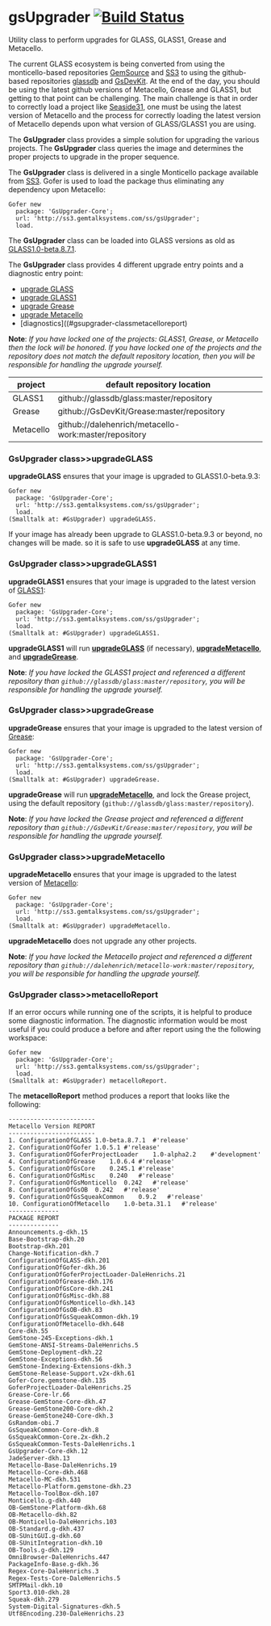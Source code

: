 gsUpgrader [![Build Status](https://travis-ci.org/GsDevKit/gsUpgrader.svg?branch=master)](https://travis-ci.org/GsDevKit/gsUpgrader)
=========

Utility class to perform upgrades for GLASS, GLASS1, Grease and Metacello.

The current GLASS ecosystem is being converted from using the monticello-based repositories [GemSource](http://seaside.gemtalksystems.com/ss/) and [SS3](http://ss3.gemtalksystems.com/) to using the github-based repositories [glassdb](https://github.com/glassdb) and [GsDevKit](https://github.com/GsDevKit). At the end of the day, you should be using the latest github versions of Metacello, Grease and GLASS1, but getting to that point can be challenging. The main challenge is that in order to correctly load a project like [Seaside31](https://github.com/GsDevKit/Seaside31#seaside31), one must be using the latest version of Metacello and the process for correctly loading the latest version of Metacello depends upon what version of GLASS/GLASS1 you are using. 

The **GsUpgrader** class provides a simple solution for upgrading the various projects. The **GsUpgrader** class queries the image and determines the proper projects to upgrade in the proper sequence.

The **GsUpgrader** class is delivered in a single Monticello package available from [SS3](http://ss3.gemtalksystems.com/). Gofer is used to load the package thus eliminating any dependency upon Metacello:

```Smalltalk
Gofer new
  package: 'GsUpgrader-Core';
  url: 'http://ss3.gemtalksystems.com/ss/gsUpgrader';
  load.
```

The **GsUpgrader** class can be loaded into GLASS versions as old as [GLASS1.0-beta.8.7.1](http://gemstonesoup.wordpress.com/2011/11/21/glass-1-0-beta-8-7-1-released/).

The **GsUpgrader** class provides 4 different upgrade entry points and a diagnostic entry point: 

- [upgrade GLASS](#gsupgrader-classupgradeglass) 
- [upgrade GLASS1](#gsupgrader-classupgradeglass1)
- [upgrade Grease](#gsupgrader-classupgradegrease)
- [upgrade Metacello](#gsupgrader-classupgrademetacello)
- [diagnostics]((#gsupgrader-classmetacelloreport)

**Note**: *If you have locked one of the projects: GLASS1, Grease, or Metacello then the lock will be honored. 
If you have locked one of the projects and the repository does not match the default repository location, then you will be responsible for handling the upgrade yourself.*

| project | default repository location |
|---------|-------------------|
| GLASS1  | github://glassdb/glass:master/repository |
| Grease  | github://GsDevKit/Grease:master/repository |
| Metacello | github://dalehenrich/metacello-work:master/repository |

### GsUpgrader class>>upgradeGLASS

**upgradeGLASS** ensures that your image is upgraded to GLASS1.0-beta.9.3:

```Smalltalk
Gofer new
  package: 'GsUpgrader-Core';
  url: 'http://ss3.gemtalksystems.com/ss/gsUpgrader';
  load.
(Smalltalk at: #GsUpgrader) upgradeGLASS.
```

If your image has already been upgrade to GLASS1.0-beta.9.3 or beyond, no changes will be made. so it is safe to use **upgradeGLASS** at any time.

### GsUpgrader class>>upgradeGLASS1

**upgradeGLASS1** ensures that your image is upgraded to the latest version of [GLASS1](https://github.com/glassdb):

```Smalltalk
Gofer new
  package: 'GsUpgrader-Core';
  url: 'http://ss3.gemtalksystems.com/ss/gsUpgrader';
  load.
(Smalltalk at: #GsUpgrader) upgradeGLASS1.
```

**upgradeGLASS1** will run **[upgradeGLASS](#gsupgrader-classupgradeglass)** (if necessary), **[upgradeMetacello](#gsupgrader-classupgrademetacello)**, and **[upgradeGrease](#gsupgrader-classupgradegrease)**.

**Note**: *If you have locked the GLASS1 project and referenced a different repository than `github://glassdb/glass:master/repository`, you will be responsible for handling the upgrade yourself.*

### GsUpgrader class>>upgradeGrease

**upgradeGrease** ensures that your image is upgraded to the latest version of [Grease](https://github.com/GsDevKit/Grease):

```Smalltalk
Gofer new
  package: 'GsUpgrader-Core';
  url: 'http://ss3.gemtalksystems.com/ss/gsUpgrader';
  load.
(Smalltalk at: #GsUpgrader) upgradeGrease.
```

**upgradeGrease** will run **[upgradeMetacello](#gsupgrader-classupgrademetacello)**, and lock the Grease project, using the default repository (`github://glassdb/glass:master/repository`).

**Note**: *If you have locked the Grease project and referenced a different repository than `github://GsDevKit/Grease:master/repository`, you will be responsible for handling the upgrade yourself.*

### GsUpgrader class>>upgradeMetacello

**upgradeMetacello** ensures that your image is upgraded to the latest version of [Metacello](https://github.com/dalehenrich/metacello-work):

```Smalltalk
Gofer new
  package: 'GsUpgrader-Core';
  url: 'http://ss3.gemtalksystems.com/ss/gsUpgrader';
  load.
(Smalltalk at: #GsUpgrader) upgradeMetacello.
```

**upgradeMetacello** does not upgrade any other projects.

**Note**: *If you have locked the Metacello project and referenced a different repository than `github://dalehenrich/metacello-work:master/repository`, you will be responsible for handling the upgrade yourself.*

### GsUpgrader class>>metacelloReport

If an error occurs while running one of the scripts, it is helpful to produce some diagnostic information. The diagnostic information would be most useful if you could produce a before and after report using the the following workspace:

```Smalltalk
Gofer new
  package: 'GsUpgrader-Core';
  url: 'http://ss3.gemtalksystems.com/ss/gsUpgrader';
  load.
(Smalltalk at: #GsUpgrader) metacelloReport.
```

The **metacelloReport** method produces a report that looks like the following:

```
------------------------
Metacello Version REPORT
------------------------
1. ConfigurationOfGLASS	1.0-beta.8.7.1	#'release'
2. ConfigurationOfGofer	1.0.5.1	#'release'
3. ConfigurationOfGoferProjectLoader	1.0-alpha2.2	#'development'
4. ConfigurationOfGrease	1.0.6.4	#'release'
5. ConfigurationOfGsCore	0.245.1	#'release'
6. ConfigurationOfGsMisc	0.240	#'release'
7. ConfigurationOfGsMonticello	0.242	#'release'
8. ConfigurationOfGsOB	0.242	#'release'
9. ConfigurationOfGsSqueakCommon	0.9.2	#'release'
10. ConfigurationOfMetacello	1.0-beta.31.1	#'release'
--------------
PACKAGE REPORT
--------------
Announcements.g-dkh.15
Base-Bootstrap-dkh.20
Bootstrap-dkh.201
Change-Notification-dkh.7
ConfigurationOfGLASS-dkh.201
ConfigurationOfGofer-dkh.36
ConfigurationOfGoferProjectLoader-DaleHenrichs.21
ConfigurationOfGrease-dkh.176
ConfigurationOfGsCore-dkh.241
ConfigurationOfGsMisc-dkh.88
ConfigurationOfGsMonticello-dkh.143
ConfigurationOfGsOB-dkh.83
ConfigurationOfGsSqueakCommon-dkh.19
ConfigurationOfMetacello-dkh.648
Core-dkh.55
GemStone-245-Exceptions-dkh.1
GemStone-ANSI-Streams-DaleHenrichs.5
GemStone-Deployment-dkh.22
GemStone-Exceptions-dkh.56
GemStone-Indexing-Extensions-dkh.3
GemStone-Release-Support.v2x-dkh.61
Gofer-Core.gemstone-dkh.135
GoferProjectLoader-DaleHenrichs.25
Grease-Core-lr.66
Grease-GemStone-Core-dkh.47
Grease-GemStone200-Core-dkh.2
Grease-GemStone240-Core-dkh.3
GsRandom-obi.7
GsSqueakCommon-Core-dkh.8
GsSqueakCommon-Core.2x-dkh.2
GsSqueakCommon-Tests-DaleHenrichs.1
GsUpgrader-Core-dkh.12
JadeServer-dkh.13
Metacello-Base-DaleHenrichs.19
Metacello-Core-dkh.468
Metacello-MC-dkh.531
Metacello-Platform.gemstone-dkh.23
Metacello-ToolBox-dkh.107
Monticello.g-dkh.440
OB-GemStone-Platform-dkh.68
OB-Metacello-dkh.82
OB-Monticello-DaleHenrichs.103
OB-Standard.g-dkh.437
OB-SUnitGUI.g-dkh.60
OB-SUnitIntegration-dkh.10
OB-Tools.g-dkh.129
OmniBrowser-DaleHenrichs.447
PackageInfo-Base.g-dkh.36
Regex-Core-DaleHenrichs.3
Regex-Tests-Core-DaleHenrichs.5
SMTPMail-dkh.10
Sport3.010-dkh.28
Squeak-dkh.279
System-Digital-Signatures-dkh.5
Utf8Encoding.230-DaleHenrichs.23
```
